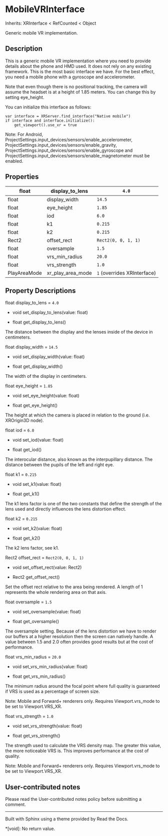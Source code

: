 # MobileVRInterface

Inherits: XRInterface < RefCounted < Object

Generic mobile VR implementation.

## Description

This is a generic mobile VR implementation where you need to provide details
about the phone and HMD used. It does not rely on any existing framework. This
is the most basic interface we have. For the best effect, you need a mobile
phone with a gyroscope and accelerometer.

Note that even though there is no positional tracking, the camera will assume
the headset is at a height of 1.85 meters. You can change this by setting
eye_height.

You can initialize this interface as follows:

    
    
    var interface = XRServer.find_interface("Native mobile")
    if interface and interface.initialize():
        get_viewport().use_xr = true
    

Note: For Android, ProjectSettings.input_devices/sensors/enable_accelerometer,
ProjectSettings.input_devices/sensors/enable_gravity,
ProjectSettings.input_devices/sensors/enable_gyroscope and
ProjectSettings.input_devices/sensors/enable_magnetometer must be enabled.

## Properties

float | display_to_lens | `4.0`  
---|---|---  
float | display_width | `14.5`  
float | eye_height | `1.85`  
float | iod | `6.0`  
float | k1 | `0.215`  
float | k2 | `0.215`  
Rect2 | offset_rect | `Rect2(0, 0, 1, 1)`  
float | oversample | `1.5`  
float | vrs_min_radius | `20.0`  
float | vrs_strength | `1.0`  
PlayAreaMode | xr_play_area_mode | `1` (overrides XRInterface)  
  
## Property Descriptions

float display_to_lens = `4.0`

  * void set_display_to_lens(value: float)

  * float get_display_to_lens()

The distance between the display and the lenses inside of the device in
centimeters.

float display_width = `14.5`

  * void set_display_width(value: float)

  * float get_display_width()

The width of the display in centimeters.

float eye_height = `1.85`

  * void set_eye_height(value: float)

  * float get_eye_height()

The height at which the camera is placed in relation to the ground (i.e.
XROrigin3D node).

float iod = `6.0`

  * void set_iod(value: float)

  * float get_iod()

The interocular distance, also known as the interpupillary distance. The
distance between the pupils of the left and right eye.

float k1 = `0.215`

  * void set_k1(value: float)

  * float get_k1()

The k1 lens factor is one of the two constants that define the strength of the
lens used and directly influences the lens distortion effect.

float k2 = `0.215`

  * void set_k2(value: float)

  * float get_k2()

The k2 lens factor, see k1.

Rect2 offset_rect = `Rect2(0, 0, 1, 1)`

  * void set_offset_rect(value: Rect2)

  * Rect2 get_offset_rect()

Set the offset rect relative to the area being rendered. A length of 1
represents the whole rendering area on that axis.

float oversample = `1.5`

  * void set_oversample(value: float)

  * float get_oversample()

The oversample setting. Because of the lens distortion we have to render our
buffers at a higher resolution then the screen can natively handle. A value
between 1.5 and 2.0 often provides good results but at the cost of
performance.

float vrs_min_radius = `20.0`

  * void set_vrs_min_radius(value: float)

  * float get_vrs_min_radius()

The minimum radius around the focal point where full quality is guaranteed if
VRS is used as a percentage of screen size.

Note: Mobile and Forward+ renderers only. Requires Viewport.vrs_mode to be set
to Viewport.VRS_XR.

float vrs_strength = `1.0`

  * void set_vrs_strength(value: float)

  * float get_vrs_strength()

The strength used to calculate the VRS density map. The greater this value,
the more noticeable VRS is. This improves performance at the cost of quality.

Note: Mobile and Forward+ renderers only. Requires Viewport.vrs_mode to be set
to Viewport.VRS_XR.

## User-contributed notes

Please read the User-contributed notes policy before submitting a comment.

* * *

Built with Sphinx using a theme provided by Read the Docs.

  *[void]: No return value.

